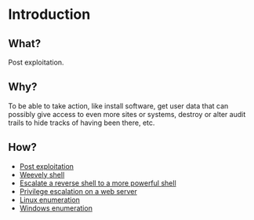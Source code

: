 # Introduction

## What?

Post exploitation.

## Why?

To be able to take action, like install software, get user data that can possibly give access to even more sites or 
systems, destroy or alter audit trails to hide tracks of having been there, etc.

## How?

* [Post exploitation](overview.md)
* [Weevely shell](weevely.md)
* [Escalate a reverse shell to a more powerful shell](escalate-shell.md)
* [Privilege escalation on a web server](privesc.md)
* [Linux enumeration](linux-post.md)
* [Windows enumeration](windows-post.md)


